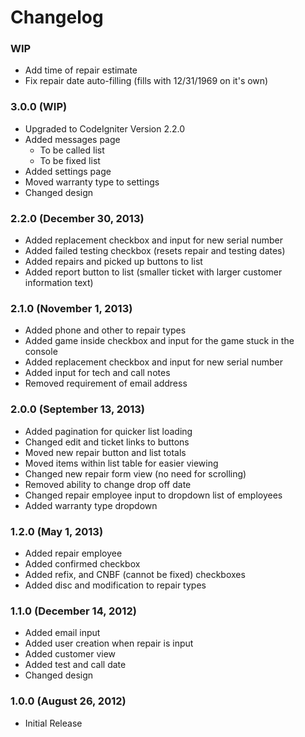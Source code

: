 # Changelog

### WIP

* Add time of repair estimate
* Fix repair date auto-filling (fills with 12/31/1969 on it's own)

### 3.0.0 (WIP)

* Upgraded to CodeIgniter Version 2.2.0
* Added messages page
    * To be called list
    * To be fixed list
* Added settings page
* Moved warranty type to settings
* Changed design

### 2.2.0 (December 30, 2013)

* Added replacement checkbox and input for new serial number
* Added failed testing checkbox (resets repair and testing dates)
* Added repairs and picked up buttons to list
* Added report button to list (smaller ticket with larger customer information text)

### 2.1.0 (November 1, 2013)

* Added phone and other to repair types
* Added game inside checkbox and input for the game stuck in the console
* Added replacement checkbox and input for new serial number
* Added input for tech and call notes
* Removed requirement of email address

### 2.0.0 (September 13, 2013)

* Added pagination for quicker list loading
* Changed edit and ticket links to buttons
* Moved new repair button and list totals
* Moved items within list table for easier viewing
* Changed new repair form view (no need for scrolling)
* Removed ability to change drop off date
* Changed repair employee input to dropdown list of employees
* Added warranty type dropdown

### 1.2.0 (May 1, 2013)

* Added repair employee
* Added confirmed checkbox
* Added refix, and CNBF (cannot be fixed) checkboxes
* Added disc and modification to repair types

### 1.1.0 (December 14, 2012)

* Added email input
* Added user creation when repair is input
* Added customer view
* Added test and call date
* Changed design

### 1.0.0 (August 26, 2012)

* Initial Release
